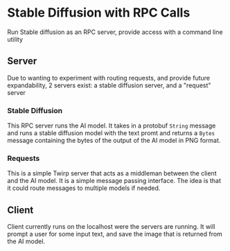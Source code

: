 # Stable Diffusion with RPC Calls
Run Stable diffusion as an RPC server, provide access with a command line utility

## Server
Due to wanting to experiment with routing requests, and provide future expandability,
2 servers exist: a stable diffusion server, and a "request" server

### Stable Diffusion
This RPC server runs the AI model. It takes in a protobuf `String` message and 
runs a stable diffusion model with the text promt and returns a `Bytes` message 
containing the bytes of the output of the AI model in PNG format.

### Requests
This is a simple Twirp server that acts as a middleman between the client and the
AI model. It is a simple message passing interface. The idea is that it could 
route messages to multiple models if needed. 

## Client
Client currently runs on the localhost were the servers are running. It will prompt
a user for some input text, and save the image that is returned from the AI model.



